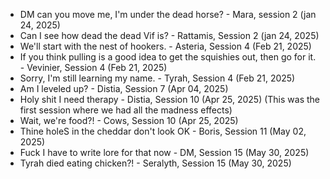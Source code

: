 -   DM can you move me, I'm under the dead horse? - Mara, session 2 (jan 24, 2025)
-   Can I see how dead the dead Vif is? - Rattamis, Session 2 (jan 24, 2025)
-   We'll start with the nest of hookers. - Asteria, Session 4 (Feb 21, 2025)
-   If you think pulling is a good idea to get the squishies out, then go for it. - Vevinier, Session 4 (Feb 21, 2025)
-   Sorry, I'm still learning my name. - Tyrah, Session 4 (Feb 21, 2025)
-   Am I leveled up? - Distia, Session 7 (Apr 04, 2025)
-   Holy shit I need therapy - Distia, Session 10 (Apr 25, 2025) (This was the first session where we had all the madness effects)
-   Wait, we're food?! - Cows, Session 10 (Apr 25, 2025)
-   Thine holeS in the cheddar don't look OK - Boris, Session 11 (May 02, 2025)
-   Fuck I have to write lore for that now - DM, Session 15 (May 30, 2025)
-   Tyrah died eating chicken?! - Seralyth, Session 15 (May 30, 2025)
